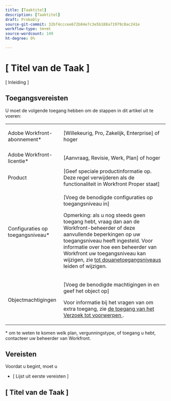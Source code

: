 ```yaml
---
title: [Taaktitel]
description: [Taaktitel]
draft: Probably
source-git-commit: 32bf4cccee672b84e7c3e5b188a71979c0ac241e
workflow-type: tm+mt
source-wordcount: 149
ht-degree: 0%

---
```


# [ Titel van de Taak ]

[ Inleiding ]

<!--
<p style="text-align: center;background-color: #c0c0c0;color: #000000;" data-mc-conditions="QuicksilverOrClassic.Draft mode"><strong>Delete this box before publishing</strong> <br>You can delete any table rows that don't apply.</p>
-->

## Toegangsvereisten

U moet de volgende toegang hebben om de stappen in dit artikel uit te voeren:

<table style="table-layout:auto"> 
 <col> 
 <col> 
 <tbody> 
  <tr> 
   <td role="rowheader">Adobe Workfront-abonnement*</td> 
   <td> <p>[Willekeurig, Pro, Zakelijk, Enterprise] of hoger</p> </td> 
  </tr> 
  <tr> 
   <td role="rowheader">Adobe Workfront-licentie*</td> 
   <td> <p>[Aanvraag, Revisie, Werk, Plan] of hoger</p> </td> 
  </tr> 
  <tr> 
   <td role="rowheader">Product</td> 
   <td>[Geef speciale productinformatie op. Deze regel verwijderen als de functionaliteit in Workfront Proper staat]</td> 
  </tr> 
  <tr> 
   <td role="rowheader">Configuraties op toegangsniveau*</td> 
   <td> <p>[Voeg de benodigde configuraties op toegangsniveau in] <!--
      <MadCap:conditionalText data-mc-conditions="QuicksilverOrClassic.Draft mode">
        Example: Edit access to Documents 
      </MadCap:conditionalText>
     --></p> <p>Opmerking: als u nog steeds geen toegang hebt, vraag dan aan de Workfront-beheerder of deze aanvullende beperkingen op uw toegangsniveau heeft ingesteld. Voor informatie over hoe een beheerder van Workfront uw toegangsniveau kan wijzigen, zie <a href="../../administration-and-setup/add-users/configure-and-grant-access/create-modify-access-levels.md" class="MCXref xref"> tot douanetoegangsniveaus </a> leiden of wijzigen.</p> <!--
     <p data-mc-conditions="QuicksilverOrClassic.Draft mode"> You must be a Workfront administrator. For information on Workfront administrators, see <a href="../../administration-and-setup/add-users/configure-and-grant-access/grant-a-user-full-administrative-access.md" class="MCXref xref">Grant a user full administrative access</a>.</p>
    --> <!--
     <p data-mc-conditions="QuicksilverOrClassic.Draft mode">You must be a group administrator. For more information on group administrators, see <a href="../../administration-and-setup/manage-groups/group-roles/group-administrators.md" class="MCXref xref">Group administrators</a>.</p>
    --> </td> 
  </tr> 
  <tr> 
   <td role="rowheader">Objectmachtigingen</td> 
   <td> <p>[Voeg de benodigde machtigingen in en geef het object op] <!--
      <MadCap:conditionalText data-mc-conditions="QuicksilverOrClassic.Draft mode">
        Example: View access or higher on Documents 
      </MadCap:conditionalText>
     --></p> <p>Voor informatie bij het vragen van om extra toegang, zie <a href="../../workfront-basics/grant-and-request-access-to-objects/request-access.md" class="MCXref xref"> de toegang van het Verzoek tot voorwerpen </a>.</p> </td> 
  </tr> 
 </tbody> 
</table>

&#42; om te weten te komen welk plan, vergunningstype, of toegang u hebt, contacteer uw beheerder van Workfront.

## Vereisten

Voordat u begint, moet u

<!--
<p style="text-align: center;background-color: #c0c0c0;color: #000000;" data-mc-conditions="QuicksilverOrClassic.Draft mode"><strong>Delete this box before publishing</strong> <br>Use a bullet list to describe the prerequisites needed to complete the task or tasks below. If there are no prerequisites, delete the entire section. </p>
-->

* [ Lijst uit eerste vereisten ]

## [ Titel van de Taak ]

<!--
<p style="text-align: center;background-color: #c0c0c0;color: #000000;" data-mc-conditions="QuicksilverOrClassic.Draft mode"><strong>Delete this box before publishing</strong> <br>Repeat the title of the article if you have only one section. Enter a small intro paragraph if needed; otherwise, proceed with steps. If you have multiple tasks, create a new section for each task. </p>
-->


